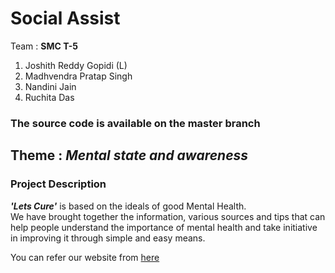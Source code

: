 # Social Assist

Team : <strong>SMC T-5</strong>

1. Joshith Reddy Gopidi (L)<br>
2. Madhvendra Pratap Singh<br>
3. Nandini Jain<br>
4. Ruchita Das<br>

### The source code is available on the master branch

## Theme : _Mental state and awareness_

### Project Description
**_'Lets Cure'_** is based on the ideals of good Mental Health.<br>
We have brought together the information, various sources and tips that can help people understand the importance of mental health and take initiative in improving it through simple and easy means.

You can refer our website from [here]()
